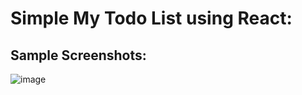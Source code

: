 # Simple My Todo List using React:

## Sample Screenshots:

![image](https://github.com/SeyaPrakash/My_Todo_List/assets/127505745/27b407b5-4e2c-43bf-a6c8-e256eb1b7f38)
